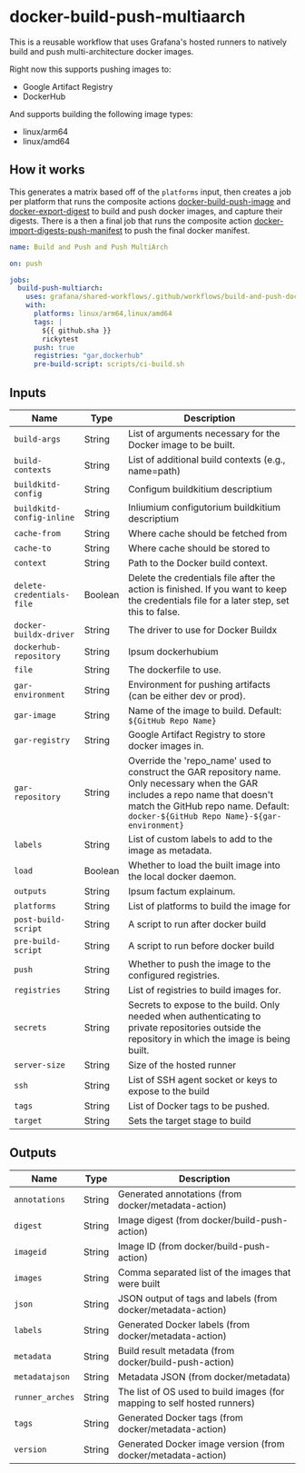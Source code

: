 # docker-build-push-multiaarch

This is a reusable workflow that uses Grafana's hosted runners to natively build and push multi-architecture docker
images.

Right now this supports pushing images to:
- Google Artifact Registry
- DockerHub

And supports building the following image types:
- linux/arm64
- linux/amd64

## How it works

This generates a matrix based off of the `platforms` input, then creates a job per platform that runs the composite actions [docker-build-push-image](https://github.com/grafana/shared-workflows/tree/main/actions/docker-build-push-image) and [docker-export-digest](https://github.com/grafana/shared-workflows/tree/main/actions/docker-export-digest) to build and push docker images, and capture their digests.
There is a then a final job that runs the composite action [docker-import-digests-push-manifest](https://github.com/grafana/shared-workflows/tree/main/actions/docker-import-digests-push-manifest) to push the final docker manifest.

<!-- x-release-please-start-version -->

```yaml
name: Build and Push and Push MultiArch

on: push

jobs:
  build-push-multiarch:
    uses: grafana/shared-workflows/.github/workflows/build-and-push-docker-multiarch.yml@rwhitaker/multi-arch-builds # TODO: Pin to version
    with:
      platforms: linux/arm64,linux/amd64
      tags: |
        ${{ github.sha }}
        rickytest
      push: true
      registries: "gar,dockerhub"
      pre-build-script: scripts/ci-build.sh

```

<!-- x-release-please-end-version -->

## Inputs

| Name                      | Type    | Description                                                                                                                                                                                                            |
|---------------------------|---------|------------------------------------------------------------------------------------------------------------------------------------------------------------------------------------------------------------------------|
| `build-args`              | String  | List of arguments necessary for the Docker image to be built.                                                                                                                                                          |
| `build-contexts`          | String  | List of additional build contexts (e.g., name=path)                                                                                                                                                                    |
| `buildkitd-config`        | String  | Configum buildkitium descriptium                                                                                                                                                                                       |
| `buildkitd-config-inline` | String  | Inliumium configutorium buildkitium descriptium                                                                                                                                                                        |
| `cache-from`              | String  | Where cache should be fetched from                                                                                                                                                                                     |
| `cache-to`                | String  | Where cache should be stored to                                                                                                                                                                                        |
| `context`                 | String  | Path to the Docker build context.                                                                                                                                                                                      |
| `delete-credentials-file` | Boolean | Delete the credentials file after the action is finished. If you want to keep the credentials file for a later step, set this to false.                                                                                |
| `docker-buildx-driver`    | String  | The driver to use for Docker Buildx                                                                                                                                                                                    |
| `dockerhub-repository`    | String  | Ipsum dockerhubium                                                                                                                                                                                                     |
| `file`                    | String  | The dockerfile to use.                                                                                                                                                                                                 |
| `gar-environment`         | String  | Environment for pushing artifacts (can be either dev or prod).                                                                                                                                                         |
| `gar-image`               | String  | Name of the image to build. Default: `${GitHub Repo Name}`                                                                                                                                                             |
| `gar-registry`            | String  | Google Artifact Registry to store docker images in.                                                                                                                                                                    |
| `gar-repository`          | String  | Override the 'repo_name' used to construct the GAR repository name. Only necessary when the GAR includes a repo name that doesn't match the GitHub repo name. Default: `docker-${GitHub Repo Name}-${gar-environment}` |
| `labels`                  | String  | List of custom labels to add to the image as metadata.                                                                                                                                                                 |
| `load`                    | Boolean | Whether to load the built image into the local docker daemon.                                                                                                                                                          |
| `outputs`                 | String  | Ipsum factum explainum.                                                                                                                                                                                                |
| `platforms`               | String  | List of platforms to build the image for                                                                                                                                                                               |
| `post-build-script`       | String  | A script to run after docker build                                                                                                                                                                                     |
| `pre-build-script`        | String  | A script to run before docker build                                                                                                                                                                                    |
| `push`                    | String  | Whether to push the image to the configured registries.                                                                                                                                                                |
| `registries`              | String  | List of registries to build images for.                                                                                                                                                                                |
| `secrets`                 | String  | Secrets to expose to the build. Only needed when authenticating to private repositories outside the repository in which the image is being built.                                                                      |
| `server-size`             | String  | Size of the hosted runner                                                                                                                                                                                              |
| `ssh`                     | String  | List of SSH agent socket or keys to expose to the build                                                                                                                                                                |
| `tags`                    | String  | List of Docker tags to be pushed.                                                                                                                                                                                      |
| `target`                  | String  | Sets the target stage to build                                                                                                                                                                                         |

## Outputs

| Name            | Type   | Description                                                              |
|-----------------|--------|--------------------------------------------------------------------------|
| `annotations`   | String | Generated annotations (from docker/metadata-action)                      |
| `digest`        | String | Image digest (from docker/build-push-action)                             |
| `imageid`       | String | Image ID (from docker/build-push-action)                                 |
| `images`        | String | Comma separated list of the images that were built                       |
| `json`          | String | JSON output of tags and labels (from docker/metadata-action)             |
| `labels`        | String | Generated Docker labels (from docker/metadata-action)                    |
| `metadata`      | String | Build result metadata (from docker/build-push-action)                    |
| `metadatajson`  | String | Metadata JSON (from docker/metadata)                                     |
| `runner_arches` | String | The list of OS used to build images (for mapping to self hosted runners) |
| `tags`          | String | Generated Docker tags (from docker/metadata-action)                      |
| `version`       | String | Generated Docker image version (from docker/metadata-action)             |
